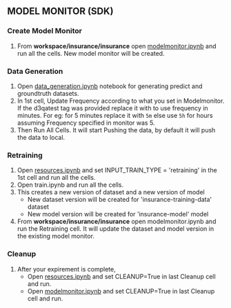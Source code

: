 ## MODEL MONITOR (SDK)

### Create Model Monitor

1. From **workspace/insurance/insurance** open [modelmonitor.ipynb](https://github.com/pallavi-pannu-oc/model-monitoring/blob/SDK/insurance/modelmonitor.ipynb) and run all the cells. New model monitor will be created.

### Data Generation
1. Open [data_generation.ipynb](https://github.com/pallavi-pannu-oc/model-monitoring/blob/SDK/insurance/data_generation.ipynb) notebook for generating predict and groundtruth datasets.
2. In 1st cell, Update Frequency according to what you set in Modelmonitor. If the d3qatest tag was provided replace it with to use frequency in minutes. For eg: for 5 minutes replace it with `5m` else use `5h` for hours assuming Frequency specified in monitor was 5.
3. Then Run All Cells. It will start Pushing the data, by default it will push the data to local.

### Retraining
1. Open [resources.ipynb](https://github.com/pallavi-pannu-oc/model-monitoring/blob/SDK/insurance/resources.ipynb) and set INPUT_TRAIN_TYPE = 'retraining' in the 1st cell and run all the cells.
2. Open train.ipynb and run all the cells.
3. This creates a new version of dataset and a new version of model
   - New dataset version will be created for 'insurance-training-data' dataset
   - New model version will be created for 'insurance-model' model
4. From **workspace/insurance/insurance** open modelmonitor.ipynb and run the Retraining cell. It will update the dataset and model version in the existing model monitor.

### Cleanup
1. After your expirement is complete, 
   - Open [resources.ipynb](https://github.com/pallavi-pannu-oc/model-monitoring/blob/SDK/insurance/resources.ipynb) and set CLEANUP=True in last Cleanup cell and run.
   - Open [modelmonitor.ipynb](https://github.com/pallavi-pannu-oc/model-monitoring/blob/SDK/insurance/modelmonitor.ipynb) and set CLEANUP=True in last Cleanup cell and run.
